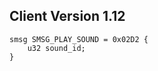 ## Client Version 1.12

```rust,ignore
smsg SMSG_PLAY_SOUND = 0x02D2 {
    u32 sound_id;    
}

```
